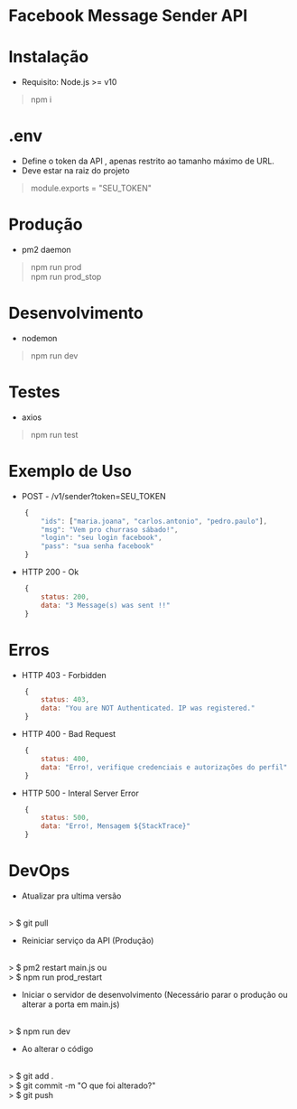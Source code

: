 # Facebook Message Sender API

# Instalação 

* Requisito: Node.js >= v10

> npm i 

# .env

* Define o token da API , apenas restrito ao tamanho máximo de URL. 
* Deve estar na raiz do projeto

> module.exports = "SEU_TOKEN"


# Produção 
* pm2 daemon 

> npm run prod <br />
> npm run prod_stop 


# Desenvolvimento
* nodemon 

> npm run dev

# Testes 
* axios 

> npm run test

# Exemplo de Uso 

* POST - /v1/sender?token=SEU_TOKEN

```javascript
    { 
        "ids": ["maria.joana", "carlos.antonio", "pedro.paulo"],
        "msg": "Vem pro churraso sábado!",
        "login": "seu login facebook",
        "pass": "sua senha facebook"
    }
```

* HTTP 200 - Ok 
```javascript
    {
        status: 200,
        data: "3 Message(s) was sent !!"
    }
```

# Erros

* HTTP 403 - Forbidden 

```javascript 
    {
        status: 403,
        data: "You are NOT Authenticated. IP was registered."
    }
```

* HTTP 400 - Bad Request

```javascript 
    {
        status: 400,
        data: "Erro!, verifique credenciais e autorizações do perfil"
    }
```

* HTTP 500 - Interal Server Error 

```javascript 
    {
        status: 500,
        data: "Erro!, Mensagem ${StackTrace}"
    }
```

# DevOps 

* Atualizar pra ultima versão 
<br />
> $ git pull 


* Reiniciar serviço da API (Produção)
<br />
> $ pm2 restart main.js 
 ou 
<br />
> $ npm run prod_restart 


* Iniciar o servidor de desenvolvimento (Necessário parar o produção ou alterar a porta em main.js)
<br />
> $ npm run dev 

* Ao alterar o código 
<br />
> $ git add .
<br />
> $ git commit -m "O que foi alterado?" 
<br />
> $ git push 




